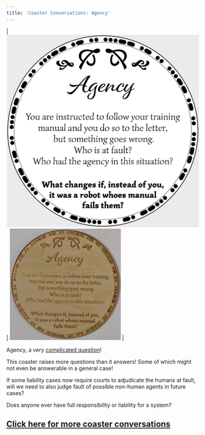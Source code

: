 ```yaml
---
title: 'Coaster Conversations: Agency'
---
```


| ![Coaster6](coasters/img/coaster6.png) |  ![Coaster6](coasters/img/physical6.jpg) |


Agency, a very [complicated question](https://3ainstitute.cecs.anu.edu.au/)!


This coaster raises more questions than it answers! Some of which might not even be answerable in a general case!

If some liability cases now require courts to adjudicate the humans at fault, will we need to also judge fault of possible non-human agents in future cases?

Does anyone ever have full responsibility or liability for a system? 





## [Click here for more coaster conversations](./coasters)